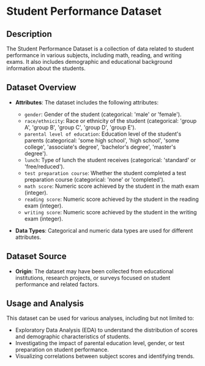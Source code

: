 # Student Performance Dataset

## Description

The Student Performance Dataset is a collection of data related to student performance in various subjects, including math, reading, and writing exams. It also includes demographic and educational background information about the students.

## Dataset Overview

- **Attributes**: The dataset includes the following attributes:
  - `gender`: Gender of the student (categorical: 'male' or 'female').
  - `race/ethnicity`: Race or ethnicity of the student (categorical: 'group A', 'group B', 'group C', 'group D', 'group E').
  - `parental level of education`: Education level of the student's parents (categorical: 'some high school', 'high school', 'some college', 'associate's degree', 'bachelor's degree', 'master's degree').
  - `lunch`: Type of lunch the student receives (categorical: 'standard' or 'free/reduced').
  - `test preparation course`: Whether the student completed a test preparation course (categorical: 'none' or 'completed').
  - `math score`: Numeric score achieved by the student in the math exam (integer).
  - `reading score`: Numeric score achieved by the student in the reading exam (integer).
  - `writing score`: Numeric score achieved by the student in the writing exam (integer).

- **Data Types**: Categorical and numeric data types are used for different attributes.

## Dataset Source

- **Origin**: The dataset may have been collected from educational institutions, research projects, or surveys focused on student performance and related factors.

## Usage and Analysis

This dataset can be used for various analyses, including but not limited to:

- Exploratory Data Analysis (EDA) to understand the distribution of scores and demographic characteristics of students.
- Investigating the impact of parental education level, gender, or test preparation on student performance.
- Visualizing correlations between subject scores and identifying trends.

